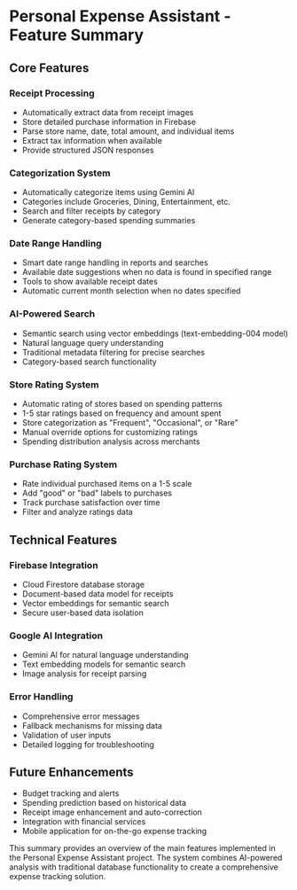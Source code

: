 # Personal Expense Assistant - Feature Summary

## Core Features

### Receipt Processing
- Automatically extract data from receipt images
- Store detailed purchase information in Firebase
- Parse store name, date, total amount, and individual items
- Extract tax information when available
- Provide structured JSON responses

### Categorization System
- Automatically categorize items using Gemini AI
- Categories include Groceries, Dining, Entertainment, etc.
- Search and filter receipts by category
- Generate category-based spending summaries

### Date Range Handling
- Smart date range handling in reports and searches
- Available date suggestions when no data is found in specified range
- Tools to show available receipt dates
- Automatic current month selection when no dates specified

### AI-Powered Search
- Semantic search using vector embeddings (text-embedding-004 model)
- Natural language query understanding
- Traditional metadata filtering for precise searches
- Category-based search functionality

### Store Rating System
- Automatic rating of stores based on spending patterns
- 1-5 star ratings based on frequency and amount spent
- Store categorization as "Frequent", "Occasional", or "Rare"
- Manual override options for customizing ratings
- Spending distribution analysis across merchants

### Purchase Rating System
- Rate individual purchased items on a 1-5 scale
- Add "good" or "bad" labels to purchases
- Track purchase satisfaction over time
- Filter and analyze ratings data

## Technical Features

### Firebase Integration
- Cloud Firestore database storage
- Document-based data model for receipts
- Vector embeddings for semantic search
- Secure user-based data isolation

### Google AI Integration
- Gemini AI for natural language understanding
- Text embedding models for semantic search
- Image analysis for receipt parsing

### Error Handling
- Comprehensive error messages
- Fallback mechanisms for missing data
- Validation of user inputs
- Detailed logging for troubleshooting

## Future Enhancements
- Budget tracking and alerts
- Spending prediction based on historical data
- Receipt image enhancement and auto-correction
- Integration with financial services
- Mobile application for on-the-go expense tracking

This summary provides an overview of the main features implemented in the Personal Expense Assistant project. The system combines AI-powered analysis with traditional database functionality to create a comprehensive expense tracking solution.
